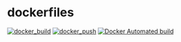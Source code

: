# dockerfiles 
[![docker_build](https://github.com/tkmtnt7000/dockerfiles/actions/workflows/build.yaml/badge.svg)](https://github.com/tkmtnt7000/dockerfiles/actions/workflows/build.yaml) 
[![docker_push](https://github.com/tkmtnt7000/dockerfiles/actions/workflows/push.yaml/badge.svg)](https://github.com/tkmtnt7000/dockerfiles/actions/workflows/push.yaml)
[![Docker Automated build](https://img.shields.io/docker/automated/tkmtnt7000/ubuntu-ros)](https://hub.docker.com/r/tkmtnt7000/ubuntu-ros)

